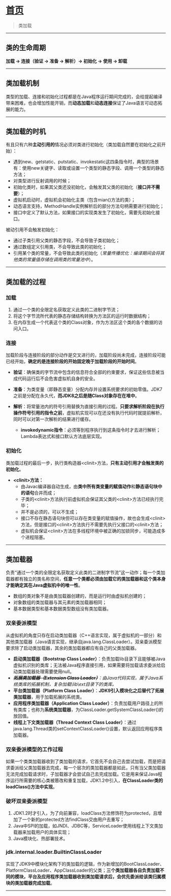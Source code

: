 # [首页](/blog/)

> 类加载

***

## **类的生命周期**

**加载 -> 连接（验证 -> 准备 -> 解析）-> 初始化 -> 使用 -> 卸载**

***

## **类加载机制**

类型的加载、连接和初始化过程都是在Java程序运行期间完成的，会给提起编译带来困难，也会增加性能开销，而**动态加载**和**动态连接**保证了Java语言可动态拓展的能力。

***

## **类加载的时机**

有且只有六种**主动引用的**情况必须对类进行初始化（类加载自然要在初始化之前开始）：
- 遇到new、getstatic、putstatic、invokestatic这四条指令时，典型的场景有：使用new关键字、读取或设置一个类型的静态字段、调用一个类型的静态方法；
- 对类型进行反射调用的时候；
- 初始化类时，如果其父类还没初始化，会触发其父类的初始化（**接口并不需要**）；
- 虚拟机启动时，虚拟机会初始化主类（包含mian()方法的类）；
- 动态语言支持，MethodHandle实例解析后的部分方法句柄需要进行初始化；
- 接口中定义了默认方法，如果接口的实现类发生了初始化，需要先初始化接口。

被动引用不会触发初始化：
- 通过子类引用父类的静态字段，不会导致子类初始化；
- 通过数组定义引用类，不会导致此类的初始化；
- 引用某个类的常量，不会导致此类的初始化（*常量传播优化：编译期间会将其他类的常量值存储在调用类的常量池中*）。

***

## **类加载的过程**

### **加载**

1. 通过一个类的全限定名获取定义此类的二进制字节流；
2. 将这个字节流所代表的静态存储结构转换为方法区的运行时数据结构；
3. 在内存生成一个代表这个类的Class对象，作为方法区这个类的各个数据的访问入口。

### **连接**

加载阶段与连接阶段的部分动作是交叉进行的，加载阶段尚未完成，连接阶段可能已经开始，**确定的是连接阶段的开始固定晚于加载阶段的开始时间**。

- **验证**：确保类的字节流中包含的信息符合全部的约束要求，保证这些信息被当成代码运行后不会危害虚拟机自身的安全。

- **准备**：为类变量（即静态变量）分配内存并设置系统要求的初始零值。JDK7之前是分配在永久代，**而JDK8之后是随Class对象存在在堆中**。

- **解析**：将常量池内的符号引用替换为直接引用的过程。**只要求解析阶段在执行操作符号引用的指令之前**，虚拟机实现可以在还没有执行代码时就提前解析，同时可以对第一次解析的结果进行缓存。
  - **invokedynamic指令**：必须等到程序执行到这条指令时才去进行解析；Lambda表达式和接口默认方法底层实现。

### **初始化**

类加载过程的最后一步，执行类构造器\<clinit\>方法，**只有主动引用才会触发类的初始化**。

- **\<clinit\>方法：**
  - 由Javac编译器自动生成，由**类中所有类变量的赋值动作**和**静态语句块中的语句**合并而成；
  - 子类的\<clinit\>方法执行前虚拟机会保证其父类的\<clinit\>方法已经执行完毕；
  - 并不是必须的，可以不生成；
  - 接口不存在静态语句块但可以存在类变量的赋值操作，故也会生成\<clinit\>方法，但是接口的\<clinit\>方法执行不需要先执行父接口的\<clinit\>方法；
  - 虚拟机会保证\<clinit\>方法在多线程环境中被正确的加锁同步，可能造成多个进程阻塞。

***

## **类加载器**

负责“通过一个类的全限定名获取定义此类的二进制字节流”这一动作；每一个类加载器都有独立的类名称空间，**任意一个类都必须由加载它的类加载器和这个类本身才能确定其在Java虚拟机中的唯一性**。

- 数组的类对象不是由类加载器创建的，而是运行时由虚拟机创建的；
- 对象数组的类加载器与其元素的类加载器相同；
- 基本数据类型和基本数据类型数组没有类加载器。

### **双亲委派模型**

从虚拟机的角度只存在启动类加载器（C++语言实现，属于虚拟机的一部分）和其他类加载器（Java语言实现，继承自java.lang.ClassLoader）。双亲委派模型要求除了启动类加载器，其余的类加载器都应有自己的父类加载器。

- **启动类加载器（Bootstrap Class Loader）**：负责加载lib目录下且能够被Java虚拟机识别的类库；无法被Java程序直接引用，如果需要将加载请求委派给启动类加载器处理需要使用null。
- *~~**拓展类加载器（Extension Class Loader）**~~：由Java代码实现，属于Java系统类库的拓展机制，复杂加载\lib\ext目录下的类库。*
- **平台类加载器（Platform Class Loader）**：**JDK9引入模块化之后替代了拓展类加载器**，用于加载拓展的系统类。
- **应用程序类加载器（Application Class Loader）**：负责加载用户路径上的所有类库；也称为**系统类加载器**，为ClassLoader.getSystemClassLoader()的放回值。
- **线程上下文类加载器（Thread Context Class Loader）**：通过java.lang.Thread类的setContextClassLoader()设置，默认返回应用程序类加载器。

### **双亲委派模型的工作过程**

如果一个类类加载器收到了类加载的请求，它首先不会自己去尝试加载，而是把请求委派给父类加载器去完成，每一个层次的类加载器都是如此，只有当父类加载器无法完成加载请求时，子加载器才会尝试自己去完成加载。它是用来保证Java程序运行所需要的核心类被篡改和重复加载，JDK1.2中引入，**在ClassLoader类的loadClass()方法中实现**。

### **破坏双亲委派模型**

1. JDK1.2时才引入，为了向前兼容，loadClass方法修饰符为protected，且增加了一个新的protected方法findClass交由用户去重写；
2. Java中SPI的加载，如JNDI、JDBC等，ServiceLoader使用线程上下文类加载器来加载用户的具体实现；
3. Java模块化、热部署技术。

### **jdk.internal.loader.BuiltinClassLoader**

实现了JDK9中模块化架构下的类加载的逻辑，作为新增加的BootClassLoader、PlatformClassLoader、AppClassLoader的父类；**三个类加载器各自负责加载不同的模块，平台及应用程序类加载器收到类加载请求后，会优先委派给该类归属模块的类加载器完成加载**。

***